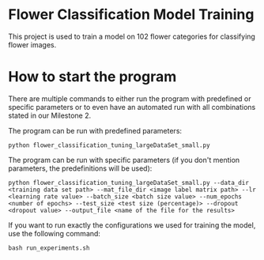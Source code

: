 # Flower Classification Model Training

This project is used to train a model on 102 flower categories for classifying flower images.

# How to start the program
There are multiple commands to either run the program with predefined or specific parameters or to even have an automated run with all combinations stated in our Milestone 2.

The program can be run with predefined parameters:

```
python flower_classification_tuning_largeDataSet_small.py
```

The program can be run with specific parameters (if you don't mention parameters, the predefinitions will be used):

```
python flower_classification_tuning_largeDataSet_small.py --data_dir <training data set path> --mat_file_dir <image label matrix path> --lr <learning rate value> --batch_size <batch size value> --num_epochs <number of epochs> --test_size <test size (percentage)> --dropout <dropout value> --output_file <name of the file for the results>
```

If you want to run exactly the configurations we used for training the model, use the following command:

```
bash run_experiments.sh
```
